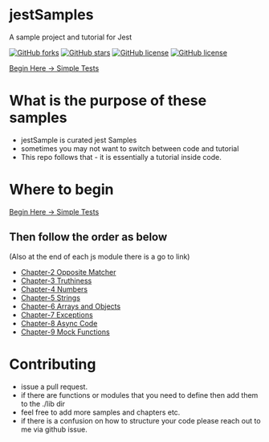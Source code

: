 # jestSamples
A sample project and tutorial for Jest

[![GitHub forks](https://img.shields.io/github/forks/bhagatabhijeet/jestSamples?style=plastic)](https://github.com/bhagatabhijeet/jestSamples/network)
[![GitHub stars](https://img.shields.io/github/stars/bhagatabhijeet/jestSamples?style=plastic)](https://github.com/bhagatabhijeet/jestSamples/stargazers)
[![GitHub license](https://img.shields.io/github/license/bhagatabhijeet/jestSamples?style=plastic)](https://github.com/bhagatabhijeet/jestSamples/blob/master/LICENSE)
[![GitHub license](https://img.shields.io/badge/Love-%F0%9F%92%99-blue)](https://github.com/bhagatabhijeet/jestSamples)


[Begin Here -> Simple Tests](simple.test.js)

# What is the purpose of these samples

* jestSample is curated jest Samples
* sometimes you may not want to switch between code and tutorial
* This repo follows that - it is essentially a tutorial inside code.

# Where to begin
[Begin Here -> Simple Tests](simple.test.js)

## Then follow the order as below

(Also at the end of each js module there is a go to link)

* [Chapter-2 Opposite Matcher](opposite.test.js)
* [Chapter-3 Truthiness](truthiness.test.js)
* [Chapter-4 Numbers](numbers.test.js)
* [Chapter-5 Strings](strings.test.js)
* [Chapter-6 Arrays and Objects](arraysandobjects.test.js)
* [Chapter-7 Exceptions](exceptions.test.js)
* [Chapter-8 Async Code](async.test.js)
* [Chapter-9 Mock Functions](mocks.test.js)



# Contributing

* issue a pull request.
* if there are functions  or modules that you need to define then add them to the ./lib dir
* feel free to add more samples and chapters etc.
* if there is a confusion on how to structure your code please reach out to me via github issue.
